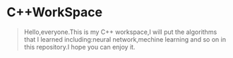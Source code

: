 # C++WorkSpace

> Hello,everyone.This is my C++ workspace,I will put the algorithms that I learned including:neural network,mechine learning and so on in this repository.I hope you can enjoy it.